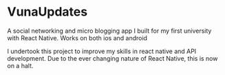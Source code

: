 # VunaUpdates
A social networking and micro blogging app I built for my first university with React Native. Works on both ios and android

I undertook this project to improve my skills in react native and API development. Due to the ever changing nature of React Native, this is now on a halt.

